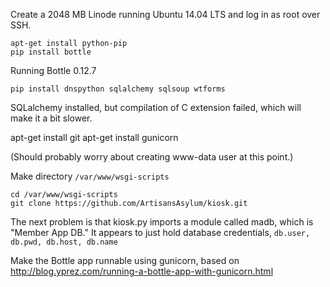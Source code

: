 Create a 2048 MB Linode running Ubuntu 14.04 LTS and log in as root over SSH.

    apt-get install python-pip
    pip install bottle

Running Bottle 0.12.7

    pip install dnspython sqlalchemy sqlsoup wtforms

SQLalchemy installed, but compilation of C extension failed, which will make it a bit slower.

   apt-get install git
   apt-get install gunicorn

(Should probably worry about creating www-data user at this point.)

Make directory `/var/www/wsgi-scripts`

    cd /var/www/wsgi-scripts
    git clone https://github.com/ArtisansAsylum/kiosk.git

The next problem is that kiosk.py imports a module called madb, which is "Member App DB." It appears to just hold database credentials, `db.user, db.pwd, db.host, db.name`

Make the Bottle app runnable using gunicorn, based on http://blog.yprez.com/running-a-bottle-app-with-gunicorn.html

